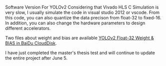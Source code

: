  Software Version For YOLOv2
 Considering that Vivado HLS C Simulation is very slow, I usually simulate the code in visual studio 2012 or vscode. From this code, you can also quantize the data precison from float-32 to fixed-16. 
 In addition, you can also change the hardware parameters to design different accelerators.
 
Two files about weight and bias are available [YOLOv2 Float-32 Weight & BIAS in BaiDu CloudDisk](https://pan.baidu.com/s/1pconJnUbu52KN4jd-1EgKg).

I have just completed the master's thesis test and will continue to update the entire project after June 5.



